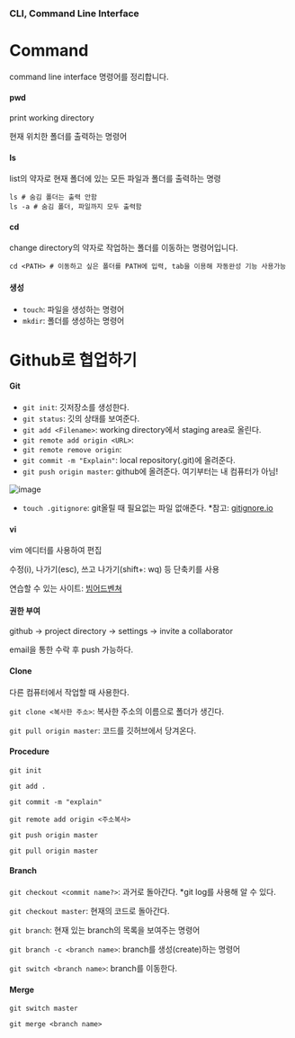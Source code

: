 ### CLI, Command Line Interface



# Command

command line interface 명령어를 정리합니다.



#### pwd

print working directory

현재 위치한 폴더를 출력하는 명령어



#### ls

list의 약자로 현재 폴더에 있는 모든 파일과 폴더를 출력하는 명령

``` shell
ls # 숨김 폴더는 출력 안함
ls -a # 숨김 폴더, 파일까지 모두 출력함
```



#### cd

change directory의 약자로 작업하는 폴더를 이동하는 명령어입니다.

```shell
cd <PATH> # 이동하고 싶은 폴더를 PATH에 입력, tab을 이용해 자동완성 기능 사용가능
```



#### 생성

- `touch`: 파일을 생성하는 명령어
- `mkdir`: 폴더를 생성하는 명령어





# Github로 협업하기

#### Git

- `git init`: 깃저장소를 생성한다.
- `git status`: 깃의 상태를 보여준다.
- `git add <Filename>`: working directory에서 staging area로 올린다.
- `git remote add origin <URL>`:
- `git remote remove origin`:  
- `git commit -m "Explain"`: local repository(.git)에 올려준다.
- `git push origin master`: github에 올려준다. 여기부터는 내 컴퓨터가 아님!

![image](https://user-images.githubusercontent.com/61652163/123497521-dac1aa00-d668-11eb-9c9d-c262c51e532f.png)



- `touch .gitignore`: git올릴 때 필요없는 파일 없애준다. *참고: [gitignore.io](https://www.toptal.com/developers/gitignore)

#### vi

vim 에디터를 사용하여 편집

수정(i), 나가기(esc), 쓰고 나가기(shift+: wq) 등 단축키를 사용

연습할 수 있는 사이트: [빔어드벤쳐](https://vim-adventures.com/)



#### 권한 부여

github -> project directory -> settings -> invite a collaborator

email을 통한 수락 후 push 가능하다.



#### Clone

다른 컴퓨터에서 작업할 때 사용한다.

`git clone <복사한 주소>`: 복사한 주소의 이름으로 폴더가 생긴다. 

`git pull origin master`: 코드를 깃허브에서 당겨온다.



#### Procedure

`git init`

`git add .`

`git commit -m "explain"`

`git remote add origin <주소복사>`

`git push origin master`

`git pull origin master`



#### Branch

`git checkout <commit name?>`: 과거로 돌아간다. *git log를 사용해 알 수 있다.

`git checkout master`: 현재의 코드로 돌아간다.

`git branch`: 현재 있는 branch의 목록을 보여주는 명령어

`git branch -c <branch name>`: branch를 생성(create)하는 명령어

`git switch <branch name>`: branch를 이동한다.



#### Merge

`git switch master`

`git merge <branch name>`












